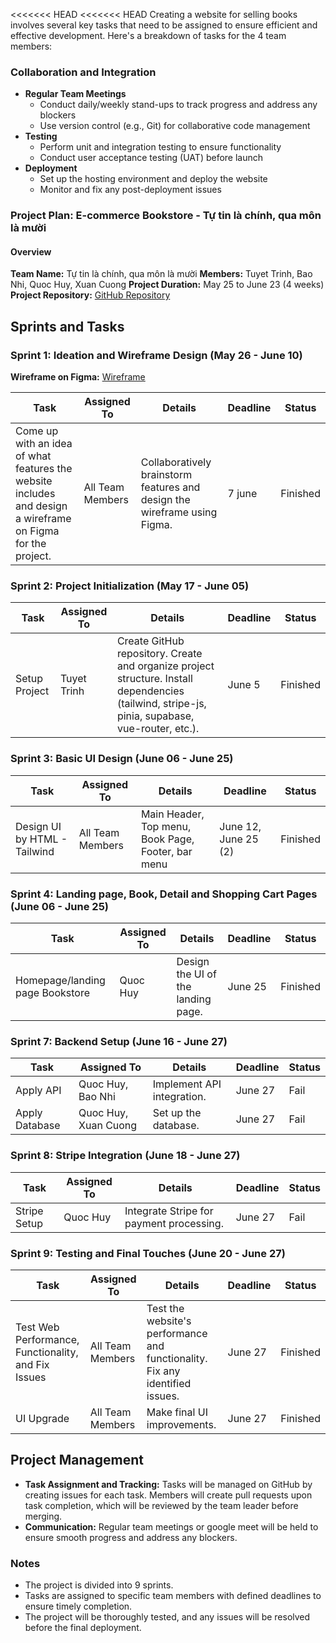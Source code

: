 <<<<<<< HEAD
<<<<<<< HEAD
Creating a website for selling books involves several key tasks that need to be assigned to ensure efficient and effective development. Here's a breakdown of tasks for the 4 team members:

### Collaboration and Integration
- **Regular Team Meetings**
  - Conduct daily/weekly stand-ups to track progress and address any blockers
  - Use version control (e.g., Git) for collaborative code management
- **Testing**
  - Perform unit and integration testing to ensure functionality
  - Conduct user acceptance testing (UAT) before launch
- **Deployment**
  - Set up the hosting environment and deploy the website
  - Monitor and fix any post-deployment issues

 

### Project Plan: E-commerce Bookstore - Tự tin là chính, qua môn là mười


#### Overview


**Team Name:** Tự tin là chính, qua môn là mười
**Members:** Tuyet Trinh, Bao Nhi, Quoc Huy, Xuan Cuong 
**Project Duration:** May 25 to June 23 (4 weeks)   
**Project Repository:** [GitHub Repository](https://github.com/TrinhTrg/Teamwork.git)


## Sprints and Tasks


### Sprint 1: Ideation and Wireframe Design (May 26 - June 10)


**Wireframe on Figma:** [Wireframe](https://www.figma.com/design/6PJeAYkiThbn6aCPaHpNIO/b%E1%BA%A3n-copy?node-id=1-1391&t=ubIf8y8YdQRpXzLh-1)



| Task                                                                                                      | Assigned To      | Details                                                                   | Deadline | Status   |
| --------------------------------------------------------------------------------------------------------- | ---------------- | ------------------------------------------------------------------------- | -------- | -------- |
| Come up with an idea of what features the website includes and design a wireframe on Figma for the project.| All Team Members | Collaboratively brainstorm features and design the wireframe using Figma. | 7 june   | Finished |


### Sprint 2: Project Initialization (May 17 - June 05)


| Task          | Assigned To | Details                                                                                                                                         | Deadline | Status   |
| ------------- | ----------- | ----------------------------------------------------------------------------------------------------------------------------------------------- | -------- | -------- |
| Setup Project | Tuyet Trinh | Create GitHub repository. Create and organize project structure. Install dependencies (tailwind, stripe-js, pinia, supabase, vue-router, etc.). | June 5   | Finished |


### Sprint 3: Basic UI Design (June 06 - June 25)


| Task                         | Assigned To      | Details                                            | Deadline              | Status   |
| ---------------------------- | ---------------- | -------------------------------------------------- | --------------------- | -------- |
| Design UI by HTML - Tailwind | All Team Members | Main Header, Top menu, Book Page, Footer, bar menu | June 12, June 25 (2)  | Finished |


### Sprint 4: Landing page, Book, Detail and Shopping Cart Pages (June 06 - June 25)


| Task                            | Assigned To | Details                                  |       Deadline      | Status      |
| ------------------------------- | ----------- | ---------------------------------------- | ------------------- | ----------- |
| Homepage/landing page Bookstore | Quoc Huy    | Design the UI of the landing page.       |       June 25       |   Finished  |


### Sprint 7: Backend Setup (June 16 - June 27)


| Task           | Assigned To             | Details                    | Deadline | Status  |
| -------------- | ----------------------- | -------------------------- | -------- | ------- |
| Apply API      | Quoc Huy, Bao Nhi       | Implement API integration. | June 27  |   Fail  |
| Apply Database | Quoc Huy, Xuan Cuong    | Set up the database.       | June 27  |   Fail  |


### Sprint 8: Stripe Integration (June 18 - June 27)


| Task         | Assigned To | Details                                  | Deadline | Status     |
| ------------ | ----------- | ---------------------------------------- | -------- | ---------- |
| Stripe Setup | Quoc Huy    | Integrate Stripe for payment processing. | June 27  |    Fail    |


### Sprint 9: Testing and Final Touches (June 20 - June 27)


| Task                                                | Assigned To      | Details                                                                      | Deadline |   Status   |  
| --------------------------------------------------- | ---------------- | ---------------------------------------------------------------------------- | -------- | ---------- |
| Test Web Performance, Functionality, and Fix Issues | All Team Members | Test the website's performance and functionality. Fix any identified issues. | June 27  |  Finished  |
| UI Upgrade                                          | All Team Members | Make final UI improvements.                                                  | June 27  |  Finished  |


## Project Management


- **Task Assignment and Tracking:** Tasks will be managed on GitHub by creating issues for each task. Members will create pull requests upon task completion, which will be reviewed by the team leader before merging.
- **Communication:** Regular team meetings or google meet will be held to ensure smooth progress and address any blockers.


### Notes


- The project is divided into 9 sprints.
- Tasks are assigned to specific team members with defined deadlines to ensure timely completion.
- The project will be thoroughly tested, and any issues will be resolved before the final deployment.

